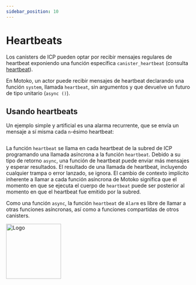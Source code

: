 ```yaml
---
sidebar_position: 10
---
```


# Heartbeats

Los canisters de ICP pueden optar por recibir mensajes regulares de heartbeat
exponiendo una función específica `canister_heartbeat` (consulta
[heartbeat](https://smartcontracts.org/docs/interface-spec/index.html#heartbeat)).

En Motoko, un actor puede recibir mensajes de heartbeat declarando una función
`system`, llamada `heartbeat`, sin argumentos y que devuelve un futuro de tipo
unitario (`async ()`).

## Usando heartbeats

Un ejemplo simple y artificial es una alarma recurrente, que se envía un mensaje
a sí misma cada `n`-ésimo heartbeat:

```motoko no-repl file=../examples/Alarm.mo

```

La función `heartbeat` se llama en cada heartbeat de la subred de ICP
programando una llamada asíncrona a la función `heartbeat`. Debido a su tipo de
retorno `async`, una función de heartbeat puede enviar más mensajes y esperar
resultados. El resultado de una llamada de heartbeat, incluyendo cualquier
trampa o error lanzado, se ignora. El cambio de contexto implícito inherente a
llamar a cada función asíncrona de Motoko significa que el momento en que se
ejecuta el cuerpo de `heartbeat` puede ser posterior al momento en que el
heartbeat fue emitido por la subred.

Como una función `async`, la función `heartbeat` de `Alarm` es libre de llamar a
otras funciones asíncronas, así como a funciones compartidas de otros canisters.

<img src="https://github.com/user-attachments/assets/844ca364-4d71-42b3-aaec-4a6c3509ee2e" alt="Logo" width="150" height="150" />
